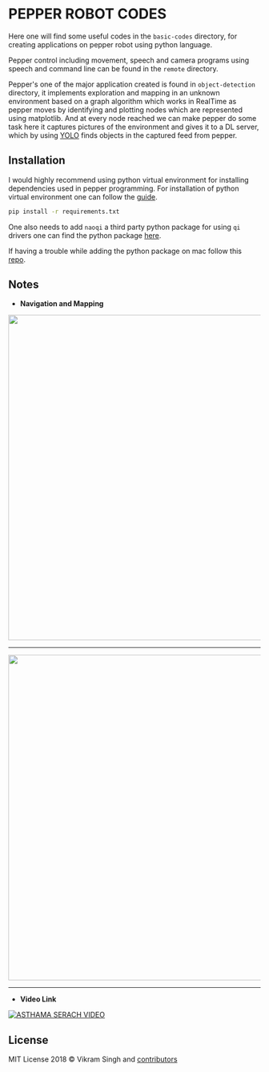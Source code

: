 # PEPPER ROBOT CODES

Here one will find some useful codes in the `basic-codes` directory, for creating applications on pepper robot using python language.

Pepper control including movement, speech and camera programs using speech and command line can be found in the `remote` directory.

Pepper's one of the major application created is found in `object-detection` directory, it implements exploration and mapping in an unknown environment based on a graph algorithm which works in RealTime as pepper moves by identifying and plotting nodes which are represented using matplotlib. And at every node reached we can make pepper do some task here it captures pictures of the environment and gives it to a DL server, which by using [YOLO](https://pjreddie.com/darknet/yolo/) finds objects in the captured feed from pepper.

## Installation

I would highly recommend using python virtual environment for installing dependencies used in pepper programming. For installation of python virtual environment one can follow the [guide](http://docs.python-guide.org/en/latest/dev/virtualenvs/).

```bash
pip install -r requirements.txt
```

One also needs to add `naoqi` a third party python package for using `qi` drivers one can find the python package [here](https://community.ald.softbankrobotics.com/en/resources/software/language/en-gb/field_software_type/sdk/robot/nao-2).

If having a trouble while adding the python package on mac follow this [repo](https://github.com/maverickjoy/pepper-nao_python_installation_mac).

## Notes

- **Navigation and Mapping**

<p align="center"><img src="https://raw.githubusercontent.com/maverickjoy/pepper-codes/master/docs/navigation-1.png" width="650"></p>

---

<p align="center"><img src="https://raw.githubusercontent.com/maverickjoy/pepper-codes/master/docs/navigation-2.png" width="650"></p>

---

- **Video Link**

[![ASTHAMA SERACH VIDEO][video-image]][video-url]

## License

MIT License 2018 © Vikram Singh and [contributors](https://github.com/maverickjoy/pepper-codes/graphs/contributors)

[video-image]: https://img.youtube.com/vi/lcxtWwkrp4c/0.jpg
[video-url]: https://youtu.be/lcxtWwkrp4c
